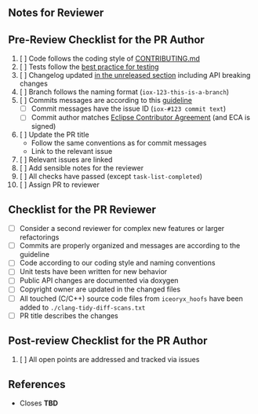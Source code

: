 ## Notes for Reviewer
<!-- Items in addition to the checklist below that the reviewer should look for -->

## Pre-Review Checklist for the PR Author

1. [ ] Code follows the coding style of [CONTRIBUTING.md][contributing]
1. [ ] Tests follow the [best practice for testing][testing]
1. [ ] Changelog updated [in the unreleased section][changelog] including API breaking changes
1. [ ] Branch follows the naming format (`iox-123-this-is-a-branch`)
1. [ ] Commits messages are according to this [guideline][commit-guidelines]
    - [ ] Commit messages have the issue ID (`iox-#123 commit text`)
    - [ ] Commit author matches [Eclipse Contributor Agreement][eca] (and ECA is signed)
1. [ ] Update the PR title
   - Follow the same conventions as for commit messages
   - Link to the relevant issue
1. [ ] Relevant issues are linked
1. [ ] Add sensible notes for the reviewer
1. [ ] All checks have passed (except `task-list-completed`)
1. [ ] Assign PR to reviewer

[commit-guidelines]: https://tbaggery.com/2008/04/19/a-note-about-git-commit-messages.html
[eca]: http://www.eclipse.org/legal/ECA.php
[contributing]: https://github.com/eclipse-iceoryx/iceoryx/blob/master/CONTRIBUTING.md#coding-style
[testing]: https://github.com/eclipse-iceoryx/iceoryx/blob/master/doc/website/concepts/best-practice-for-testing.md
[changelog]: https://github.com/eclipse-iceoryx/iceoryx/blob/master/doc/website/release-notes/iceoryx-unreleased.md

## Checklist for the PR Reviewer

- [ ] Consider a second reviewer for complex new features or larger refactorings
- [ ] Commits are properly organized and messages are according to the guideline
- [ ] Code according to our coding style and naming conventions
- [ ] Unit tests have been written for new behavior
- [ ] Public API changes are documented via doxygen
- [ ] Copyright owner are updated in the changed files
- [ ] All touched (C/C++) source code files from `iceoryx_hoofs` have been added to `./clang-tidy-diff-scans.txt`
- [ ] PR title describes the changes

## Post-review Checklist for the PR Author

1. [ ] All open points are addressed and tracked via issues

## References

<!-- Use either 'Closes #123' or 'Relates to #123' to reference the corresponding issue. -->

- Closes **TBD**
